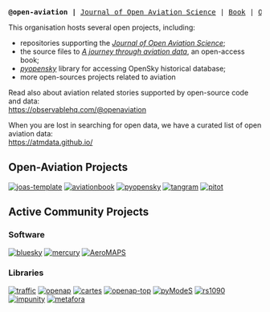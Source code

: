 <p><pre align="center"><strong>@open-aviation |</strong> <a href="https://journals.open.tudelft.nl/joas/">Journal of Open Aviation Science</a> | <a href="https://aviationbook.netlify.app/">Book</a> | <a href="https://observablehq.com/@openaviation">Observable</a> | <a href="https://twitter.com/joaspub">Twitter</a></pre></p>


This organisation hosts several open projects, including:
- repositories supporting the [*Journal of Open Aviation Science*](https://journals.open.tudelft.nl/joas/);
- the source files to [*A journey through aviation data*](https://aviationbook.netlify.app/), an open-access book;
- [*pyopensky*](https://github.com/open-aviation/pyopensky) library for accessing OpenSky historical database;
- more open-sources projects related to aviation

Read also about aviation related stories supported by open-source code and data:\
https://observablehq.com/@openaviation

When you are lost in searching for open data, we have a curated list of open aviation data:\
https://atmdata.github.io/

## Open-Aviation Projects

[![joas-template](https://github-readme-stats.vercel.app/api/pin/?username=open-aviation&repo=joas-template&show_owner=false)](https://github.com/open-aviation/joas-template)
[![aviationbook](https://github-readme-stats.vercel.app/api/pin/?username=open-aviation&repo=aviationbook&show_owner=false)](https://github.com/open-aviation/aviationbook)
[![pyopensky](https://github-readme-stats.vercel.app/api/pin/?username=open-aviation&repo=pyopensky&show_owner=false)](https://github.com/open-aviation/pyopensky)
[![tangram](https://github-readme-stats.vercel.app/api/pin/?username=open-aviation&repo=tangram&show_owner=false)](https://github.com/open-aviation/tangram)
[![pitot](https://github-readme-stats.vercel.app/api/pin/?username=open-aviation&repo=pitot&show_owner=false)](https://github.com/open-aviation/pitot)


## Active Community Projects

### Software

[![bluesky](https://github-readme-stats.vercel.app/api/pin/?username=TUDelft-CNS-ATM&repo=bluesky&show_owner=true)](https://github.com/TUDelft-CNS-ATM/bluesky)
[![mercury](https://github-readme-stats.vercel.app/api/pin/?username=UoW-ATM&repo=Mercury&show_owner=true)](https://github.com/UoW-ATM/Mercury/)
[![AeroMAPS](https://github-readme-stats.vercel.app/api/pin/?username=AeroMAPS&repo=AeroMAPS&show_owner=true)](https://github.com/AeroMAPS/AeroMAPS)


### Libraries

[![traffic](https://github-readme-stats.vercel.app/api/pin/?username=xoolive&repo=traffic&show_owner=true)](https://github.com/xoolive/traffic)
[![openap](https://github-readme-stats.vercel.app/api/pin/?username=junzis&repo=openap&show_owner=true)](https://github.com/junzis/openap)
[![cartes](https://github-readme-stats.vercel.app/api/pin/?username=xoolive&repo=cartes&show_owner=true)](https://github.com/xoolive/cartes)
[![openap-top](https://github-readme-stats.vercel.app/api/pin/?username=junzis&repo=openap-top&show_owner=true)](https://github.com/junzis/openap-top)
[![pyModeS](https://github-readme-stats.vercel.app/api/pin/?username=junzis&repo=pymodes&show_owner=true)](https://github.com/junzis/pymodes)
[![rs1090](https://github-readme-stats.vercel.app/api/pin/?username=xoolive&repo=rs1090&show_owner=true)](https://github.com/xoolive/rs1090)
[![impunity](https://github-readme-stats.vercel.app/api/pin/?username=achevrot&repo=impunity&show_owner=true)](https://github.com/achevrot/impunity)
[![metafora](https://github-readme-stats.vercel.app/api/pin/?username=ramondalmau&repo=metafora&show_owner=true)](https://github.com/ramondalmau/metafora)

